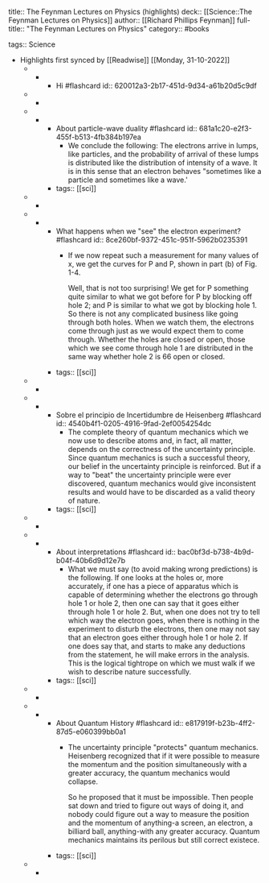 title:: The Feynman Lectures on Physics (highlights)
deck:: [[Science::The Feynman Lectures on Physics]]
author:: [[Richard Phillips Feynman]]
full-title:: "The Feynman Lectures on Physics"
category:: #books

tags:: Science

- Highlights first synced by [[Readwise]] [[Monday, 31-10-2022]]
	- -
		- Hi #flashcard
		  id:: 620012a3-2b17-451d-9d34-a61b20d5c9df
	- -
	- -
		- About particle-wave duality #flashcard
		  id:: 681a1c20-e2f3-455f-b513-4fb384b197ea
			- We conclude the following: The electrons arrive in lumps, like particles, and the probability of arrival of these lumps is distributed like the distribution of intensity of a wave. It is in this sense that an electron behaves "sometimes like a particle and sometimes like a wave.'
		- tags:: [[sci]]
	- -
	- -
		- What happens when we "see" the electron experiment? #flashcard
		  id:: 8ce260bf-9372-451c-951f-5962b0235391
			- If we now repeat such a measurement for many values of x, we get the curves for P and P, shown in part (b) of Fig. 1-4.
			  
			  Well, that is not too surprising! We get for P something quite similar to what we got before for P by blocking off hole 2; and P is similar to what we got by blocking hole 1. So there is not any complicated business like going through both holes. When we watch them, the electrons come through just as we would expect them to come through. Whether the holes are closed or open, those which we see come through hole 1 are distributed in the same way whether hole 2 is 66 open or closed.
		- tags:: [[sci]]
	- -
	- -
		- Sobre el principio de Incertidumbre de Heisenberg #flashcard
		  id:: 4540b4f1-0205-4916-9fad-2ef0054254dc
			- The complete theory of quantum mechanics which we now use to describe atoms and, in fact, all matter, depends on the correctness of the uncertainty principle. Since quantum mechanics is such a successful theory, our belief in the uncertainty principle is reinforced. But if a way to "beat" the uncertainty principle were ever discovered, quantum mechanics would give inconsistent results and would have to be discarded as a valid theory of nature.
		- tags:: [[sci]]
	- -
	- -
		- About interpretations #flashcard
		  id:: bac0bf3d-b738-4b9d-b04f-40b6d9d12e7b
			- What we must say (to avoid making wrong predictions) is the following. If one looks at the holes or, more accurately, if one has a piece of apparatus which is capable of determining whether the electrons go through hole 1 or hole 2, then one can say that it goes either through hole 1 or hole 2. But, when one does not try to tell which way the electron goes, when there is nothing in the experiment to disturb the electrons, then one may not say that an electron goes either through hole 1 or hole 2. If one does say that, and starts to make any deductions from the statement, he will make errors in the analysis. This is the logical tightrope on which we must walk if we wish to describe nature successfully.
		- tags:: [[sci]]
	- -
	- -
		- About Quantum History #flashcard
		  id:: e817919f-b23b-4ff2-87d5-e060399bb0a1
			- The uncertainty principle "protects" quantum mechanics. Heisenberg recognized that if it were possible to measure the momentum and the position simultaneously with a greater accuracy, the quantum mechanics would collapse.
			  
			  So he proposed that it must be impossible. Then people sat down and tried to figure out ways of doing it, and nobody could figure out a way to measure the position and the momentum of anything-a screen, an electron, a billiard ball, anything-with any greater accuracy. Quantum mechanics maintains its perilous but still correct existece.
		- tags:: [[sci]]
	- -